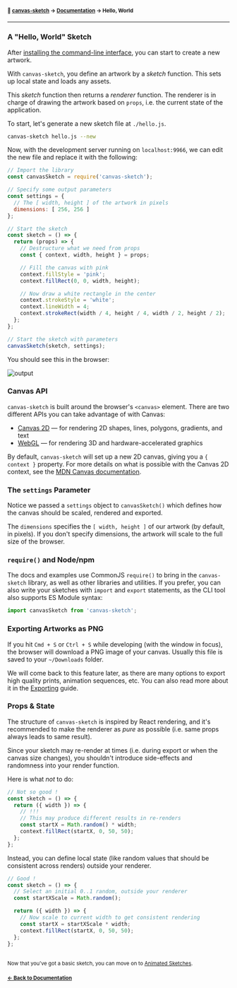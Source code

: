 #### <sup>:closed_book: [canvas-sketch](../README.md) → [Documentation](./README.md) → Hello, World</sup>

---

### A "Hello, World" Sketch

After [installing the command-line interface](./installation.md), you can start to create a new artwork.

With `canvas-sketch`, you define an artwork by a *sketch* function. This sets up local state and loads any assets.

This *sketch* function then returns a *renderer* function. The renderer is in charge of drawing the artwork based on `props`, i.e. the current state of the application.

To start, let's generate a new sketch file at `./hello.js`.

```sh
canvas-sketch hello.js --new
```

Now, with the development server running on `localhost:9966`, we can edit the new file and replace it with the following:

```js
// Import the library
const canvasSketch = require('canvas-sketch');

// Specify some output parameters
const settings = {
  // The [ width, height ] of the artwork in pixels
  dimensions: [ 256, 256 ]
};

// Start the sketch
const sketch = () => {
  return (props) => {
    // Destructure what we need from props
    const { context, width, height } = props;

    // Fill the canvas with pink
    context.fillStyle = 'pink';
    context.fillRect(0, 0, width, height);

    // Now draw a white rectangle in the center
    context.strokeStyle = 'white';
    context.lineWidth = 4;
    context.strokeRect(width / 4, height / 4, width / 2, height / 2);
  };
};

// Start the sketch with parameters
canvasSketch(sketch, settings);
```

You should see this in the browser:

![output](assets/images/1-browser.png)

### Canvas API

`canvas-sketch` is built around the browser's `<canvas>` element. There are two different APIs you can take advantage of with Canvas:

- [Canvas 2D](https://developer.mozilla.org/en-US/docs/Web/API/CanvasRenderingContext2D) — for rendering 2D shapes, lines, polygons, gradients, and text
- [WebGL](https://developer.mozilla.org/en-US/docs/Web/API/WebGL_API/Tutorial/Getting_started_with_WebGL) — for rendering 3D and hardware-accelerated graphics

By default, `canvas-sketch` will set up a new 2D canvas, giving you a `{ context }` property. For more details on what is possible with the Canvas 2D context, see the [MDN Canvas documentation](https://developer.mozilla.org/en-US/docs/Web/API/CanvasRenderingContext2D).

### The `settings` Parameter

Notice we passed a `settings` object to `canvasSketch()` which defines how the canvas should be scaled, rendered and exported.

The `dimensions` specifies the `[ width, height ]` of our artwork (by default, in pixels). If you don't specify dimensions, the artwork will scale to the full size of the browser.

### `require()` and Node/npm

The docs and examples use CommonJS `require()` to bring in the `canvas-sketch` library, as well as other libraries and utilities. If you prefer, you can also write your sketches with `import` and `export` statements, as the CLI tool also supports ES Module syntax:

```js
import canvasSketch from 'canvas-sketch';
```

### Exporting Artworks as PNG

If you hit `Cmd + S` or `Ctrl + S` while developing (with the window in focus), the browser will download a PNG image of your canvas. Usually this file is saved to your `~/Downloads` folder.

We will come back to this feature later, as there are many options to export high quality prints, animation sequences, etc. You can also read more about it in the [Exporting](./exporting-artwork.md) guide.

### Props & State

The structure of `canvas-sketch` is inspired by React rendering, and it's recommended to make the renderer as *pure* as possible (i.e. same props always leads to same result).

Since your sketch may re-render at times (i.e. during export or when the canvas size changes), you shouldn't introduce side-effects and randomness into your render function.

Here is what *not* to do:

```js
// Not so good !
const sketch = () => {
  return ({ width }) => {
    // !!!
    // This may produce different results in re-renders
    const startX = Math.random() * width;
    context.fillRect(startX, 0, 50, 50);
  };
};
```

Instead, you can define local state (like random values that should be consistent across renders) outside your renderer.

```js
// Good !
const sketch = () => {
  // Select an initial 0..1 random, outside your renderer
  const startXScale = Math.random();

  return ({ width }) => {
    // Now scale to current width to get consistent rendering
    const startX = startXScale * width;
    context.fillRect(startX, 0, 50, 50);
  };
};
```

##

<sub>Now that you've got a basic sketch, you can move on to [Animated Sketches](./animated-sketches.md).</sub>

#### <sup>[← Back to Documentation](./README.md)